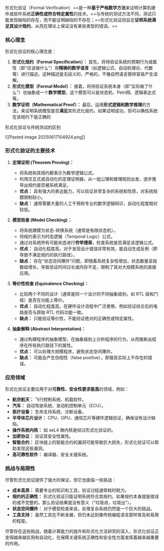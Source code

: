 形式化验证（Formal Verification）==是一种**基于严格数学方法**来证明计算机硬件或软件系统**正确性或符合特定属性**的技术。==与传统的测试方法不同，测试只能发现缺陷的存在，而不能证明缺陷的不存在；==形式化验证则旨在**证明系统满足其设计规约**，从而在理论上保证没有某些类型的错误。==

### 核心理念

形式化验证的核心理念是：

1. **形式化规约（Formal Specification）：** 首先，将待验证系统的预期行为或属性（即“应该做什么”）用**精确的数学语言**（如逻辑公式、自动机理论、代数等）进行描述。这种描述是无歧义的、严格的，不像自然语言那样容易产生误解。
2. **形式化模型（Formal Model）：** 接着，将待验证系统本身（即“实际做了什么”）也抽象成一个**数学模型**。这个模型可以是状态机、Petri网、逻辑表达式等。
3. **数学证明（Mathematical Proof）：** 最后，运用**形式逻辑和数学推理**的方法，来证明系统模型是否**满足**其形式化规约。如果证明成功，则可以确信系统在该规约下是正确的


形式化验证与传统测试的区别

![[Pasted image 20250617104924.png]]

### 形式化验证的主要技术

1. **定理证明 (Theorem Proving)：**
    
    - 将系统和其规约都表示为数学逻辑公式。
    - 利用交互式或自动化的定理证明器，从一组公理和推理规则出发，逐步推导出规约是否被系统满足。
    - **优点：** 具有强大的表达能力，可以验证非常复杂的系统和性质，对系统规模限制较小。
    - **缺点：** 通常需要大量的人工干预和专业的数学逻辑知识，自动化程度相对较低。
2. **模型检查 (Model Checking)：**
    
    - 将系统建模为状态-转换系统（通常是有限状态机）。
    - 将规约表示为时态逻辑（Temporal Logic）公式。
    - 通过对系统所有可能状态进行**穷举搜索**，检查系统是否满足该逻辑公式。
    - **优点：** 自动化程度高，对于发现设计错误非常有效，能自动生成反例（即导致不满足规约的执行路径）。
    - **缺点：** 存在“状态空间爆炸”问题，即随着系统复杂性增加，状态数量呈指数级增长，导致验证时间过长或内存不足，限制了其对大规模系统的直接应用。
3. **等价性检查 (Equivalence Checking)：**
    
    - 比较两个不同的设计（通常是同一个设计的不同抽象级别，如 RTL 级和门级）是否在功能上等价。
    - **优点：** 自动化程度高，在硬件设计流程中广泛使用，例如验证综合后的电路是否与原始 RTL 代码功能一致。
    - **缺点：** 只能验证等价性，不能验证绝对的正确性或特定属性。
4. **抽象解释 (Abstract Interpretation)：**
    
    - 通过构建程序的抽象模型，在抽象级别上分析程序的行为，从而推断出程序在所有执行路径下的属性。
    - **优点：** 可以处理大规模程序，避免状态空间爆炸。
    - **缺点：** 可能会产生伪阳性（false positive），即报告实际上不存在的错误。

### 应用领域

形式化验证主要应用于对**可靠性、安全性要求极高**的领域，例如：

- **航空航天：** 飞行控制系统、机载软件。
- **汽车：** 自动驾驶系统、发动机控制单元（ECU）。
- **医疗设备：** 生命支持系统、诊断设备。
- **半导体芯片设计：** CPU、GPU、通信芯片等硬件逻辑验证，确保没有设计缺陷。
- **操作系统内核：** 如 seL4 微内核是经过形式化验证的。
- **加密协议：** 验证其安全性属性。
- **智能合约：** 区块链上的智能合约的漏洞可能导致巨大损失，形式化验证可以帮助发现这些漏洞。
- **高可靠性软件：** 编译器、安全关键系统。

### 挑战与局限性

尽管形式化验证提供了强大的保证，但它也面临一些挑战：

- **成本高昂：** 需要专业的知识和工具，验证过程通常耗时耗力。
- **规约的正确性：** 形式化验证只能证明系统符合其规约。如果规约本身就是错误的或不完整的，那么验证结果就没有意义（“垃圾进，垃圾出”）。
- **状态空间爆炸：** 对于模型检查来说，处理复杂系统仍然是一个巨大的挑战。
- **工具支持：** 虽然工具在不断发展，但仍未达到像传统编程语言那样普及和易用的程度。

尽管存在这些挑战，随着计算能力的提升和形式化方法研究的深入，形式化验证正变得越来越实用和自动化，在保障关键系统正确性和安全性方面发挥着越来越重要的作用。